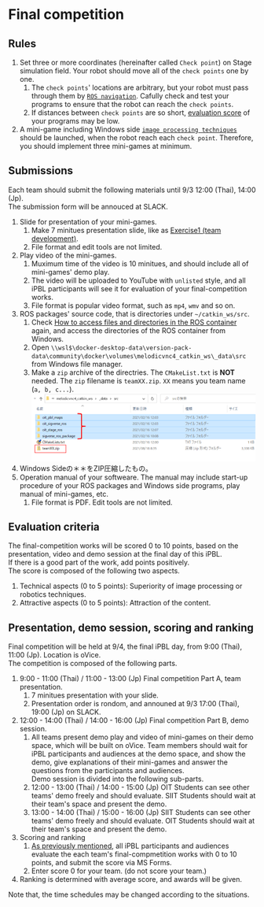 # Final competition

## Rules

1. Set three or more coordinates (hereinafter called `Check point`) on Stage simulation field. Your robot should move all of the `check points` one by one.
   1. The `check points`' locations are arbitrary, but your robot must pass through them by [`ROS navigation`](https://github.com/oit-ipbl/robots/blob/main/robot_control/robot_control_03.md#ros-navigation). Cafully check and test your programs to ensure that the robot can reach the `check points`.
   2. If distances between `check points` are so short, [evaluation score](#evaluation-criteria) of your programs may be low.
2. A mini-game including Windows side [`image processing techniques`](https://github.com/oit-ipbl/image_processing) should be launched, when the robot reach each `check point`. Therefore, you should implement three mini-games at minimum.

## Submissions

Each team should submit the following materials until 9/3 12:00 (Thai), 14:00 (Jp).  
The submission form will be annouced at SLACK.

1. Slide for presentation of your mini-games.
   1. Make 7 minitues presentation slide, like as [Exercise1 (team development)](https://github.com/oit-ipbl/Integration/blob/main/team_exercise/team_exercise.md#exercise1-team-development).
   2. File format and edit tools are not limited.
2. Play video of the mini-games.
   1. Muximum time of the video is 10 minitues, and should include all of mini-games' demo play.
   2. The video will be uploaded to YouTube with `unlisted` style, and all iPBL participants will see it for evaluation of your final-competition works.
   3. File format is popular video format, such as `mp4`, `wmv` and so on.
3. ROS packages' source code, that is directories under `~/catkin_ws/src`.
   1. Check [How to access files and directories in the ROS container](https://github.com/oit-ipbl/portal/blob/main/setup/dockerros.md#how-to-access-files-and-directories-in-the-ros-container) again, and access the directories of the ROS container from Windows.
   2. Open `\\wsl$\docker-desktop-data\version-pack-data\community\docker\volumes\melodicvnc4_catkin_ws\_data\src` from Windows file manager.
   3. Make a `zip` archive of the directries. The `CMakeList.txt` is **NOT** needed. The `zip` filename is `teamXX.zip`. `XX` means you team name (`a, b, c...`).  
   ![2021-08-18_083817.svg.png](./images/2021-08-18_083817.svg.png)
4. Windows Sideの＊＊をZIP圧縮したもの。
5. Operation manual of your softweare. The manual may include start-up procedure of your ROS packages and Windows side programs, play manual of mini-games, etc.
   1. File format is PDF. Edit tools are not limited.

## Evaluation criteria

The final-competition works will be scored 0 to 10 points, based on the presentation, video and demo session at the final day of this iPBL.  
If there is a good part of the work, add points positively.  
The score is composed of the following two aspects.

1. Technical aspects (0 to 5 points): Superiority of image processing or robotics techniques.
2. Attractive aspects (0 to 5 points): Attraction of the content.

## Presentation, demo session, scoring and ranking

Final competition will be held at 9/4, the final iPBL day, from 9:00 (Thai), 11:00 (Jp). Location is oVice.  
The competition is composed of the following parts.

1. 9:00 - 11:00 (Thai) / 11:00 - 13:00 (Jp) Final competition Part A, team presentation.
   1. 7 minitues presentation with your slide.
   2. Presentation order is rondom, and announed at 9/3 17:00 (Thai), 19:00 (Jp) on SLACK.
2. 12:00 - 14:00 (Thai) / 14:00 - 16:00 (Jp) Final competition Part B, demo session.
   1. All teams present demo play and video of mini-games on their demo space, which will be built on oVice. Team members should wait for iPBL participants and audiences at the demo space, and show the demo, give explanations of their mini-games and answer the questions from the participants and audiences.  
   Demo session is divided into the following sub-parts.
   2. 12:00 - 13:00 (Thai) / 14:00 - 15:00 (Jp) OIT Students can see other teams' demo freely and should evaluate. SIIT Students should wait at their team's space and present the demo.
   3. 13:00 - 14:00 (Thai) / 15:00 - 16:00 (Jp) SIIT Students can see other teams' demo freely and should evaluate. OIT Students should wait at their team's space and present the demo.
3. Scoring and ranking
   1. [As previously mentioned](#evaluation-criteria), all iPBL participants and audiences evaluate the each team's final-compmetition works with 0 to 10 points, and submit the score via MS Forms.
   2. Enter score 0 for your team. (do not score your team.)
4. Ranking is determined with average score, and awards will be given.

Note that, the time schedules may be changed according to the situations.
